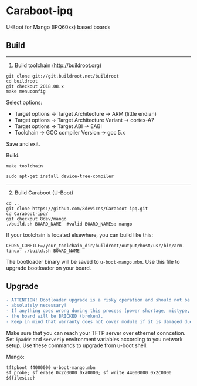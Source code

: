 Caraboot-ipq
========

U-Boot for Mango (IPQ60xx) based boards


Build
-------

----
1) Build toolchain (http://buildroot.org)

```
git clone git://git.buildroot.net/buildroot
cd buildroot
git checkout 2018.08.x
make menuconfig
```
Select options:
* Target options -> Target Architecture -> ARM (little endian)
* Target options -> Target Architecture Variant -> cortex-A7
* Target options -> Target ABI -> EABI
* Toolchain -> GCC compiler Version -> gcc 5.x

Save and exit.

Build:
```
make toolchain
```

```
sudo apt-get install device-tree-compiler
```
----
2) Build Caraboot (U-Boot)

```
cd ..
git clone https://github.com/8devices/Caraboot-ipq.git
cd Caraboot-ipq/
git checkout 8dev/mango
./build.sh BOARD_NAME  #valid BOARD_NAMEs: mango
```

If your toolchain is located elsewhere, you can build like this:
```
CROSS_COMPILE=/your_toolchain_dir/buildroot/output/host/usr/bin/arm-linux- ./build.sh BOARD_NAME
```


The bootloader binary will be saved to ```u-boot-mango.mbn```. Use this file to upgrade bootloader on your board.

Upgrade
-------

```diff
- ATTENTION! Bootloader upgrade is a risky operation and should not be performed unless
- absolutely necessary!
- If anything goes wrong during this process (power shortage, mistype, bad compile etc.)
- the board will be BRICKED (broken).
- Keep in mind that warranty does not cover module if it is damaged due to user's fault.
```

Make sure that you can reach your TFTP server over ethernet conncetion. Set `ipaddr` and `serverip` environment variables according to you network setup.
Use these commands to upgrade from u-boot shell:

Mango:
```
tftpboot 44000000 u-boot-mango.mbn
sf probe; sf erase 0x2c0000 0xa0000; sf write 44000000 0x2c0000 ${filesize}
```
